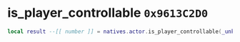 # is_player_controllable `0x9613C2D0`

```lua
local result --[[ number ]] = natives.actor.is_player_controllable(_unk0 --[[ number ]])
```